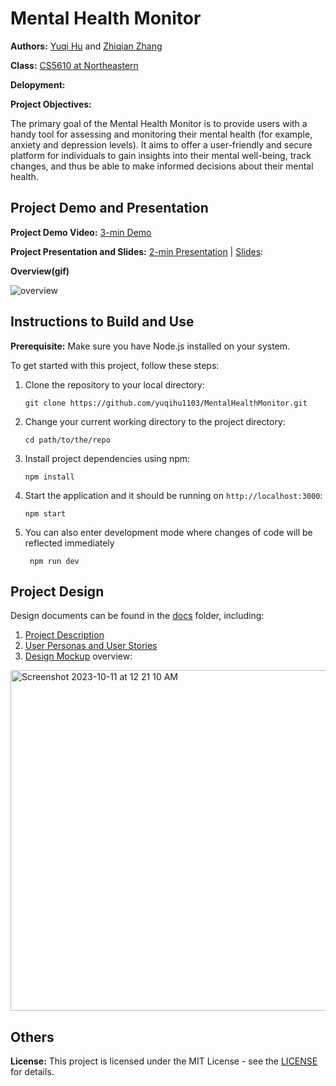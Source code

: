 # Mental Health Monitor

**Authors:** [Yuqi Hu](https://yuqihu1103.github.io/) and [Zhiqian Zhang](https://zhiqian-zhang.github.io/ZhiqianZhang-Peronal-Website/)

**Class:** [CS5610 at Northeastern](https://johnguerra.co/classes/webDevelopment_fall_2023/)

**Delopyment:**

**Project Objectives:**

The primary goal of the Mental Health Monitor is to provide users with a handy tool for assessing and monitoring their mental health (for example, anxiety and depression levels). It aims to offer a user-friendly and secure platform for individuals to gain insights into their mental well-being, track changes, and thus be able to make informed decisions about their mental health.

## Project Demo and Presentation

**Project Demo Video:** [3-min Demo](https://youtu.be/rEuJnAG9b5o)

**Project Presentation and Slides:** [2-min Presentation](https://youtu.be/3LKpt6tjvZ0) | [Slides](https://docs.google.com/presentation/d/1tjcB73SOeI0JsZ0e89Tg-4oI0AkFY2Qx1-7gVoYRVIk/edit#slide=id.g28b3251b88c_0_90):

**Overview(gif)**

![overview](https://github.com/yuqihu1103/MentalHealthMonitor/assets/133090163/b3440fab-8ced-46c7-bb60-ac54ec4f3ccf)

## Instructions to Build and Use

**Prerequisite:** Make sure you have Node.js installed on your system.

To get started with this project, follow these steps:

1. Clone the repository to your local directory:

   ```
   git clone https://github.com/yuqihu1103/MentalHealthMonitor.git
   ```

2. Change your current working directory to the project directory:

   ```
   cd path/to/the/repo
   ```

3. Install project dependencies using npm:

   ```
   npm install
   ```

4. Start the application and it should be running on `http://localhost:3000`:

   ```
   npm start
   ```

5. You can also enter development mode where changes of code will be reflected immediately
   ```
    npm run dev
   ```


## Project Design

Design documents can be found in the [docs](docs) folder, including:

1. [Project Description](docs/project_description.txt)
2. [User Personas and User Stories](docs/user_personas_and_stories.txt)
3. [Design Mockup](docs/design_mockup.pdf) overview:

<img width="545" alt="Screenshot 2023-10-11 at 12 21 10 AM" src="https://github.com/yuqihu1103/MentalHealthMonitor/assets/133090163/9860d123-c4f3-4954-a72f-ec278d724be4">

## Others

**License:** This project is licensed under the MIT License - see the [LICENSE](LICENSE) for details.
